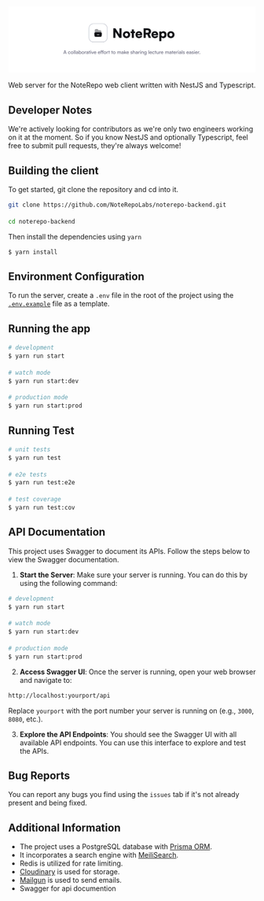<img src="./.github/banner.svg" alt="RepoBanner" />

Web server for the NoteRepo web client written with NestJS and Typescript.

## Developer Notes

We're actively looking for contributors as we're only two engineers working on it at the moment. So if you know NestJS and optionally Typescript, feel free to submit pull requests, they're always welcome!

## Building the client

To get started, git clone the repository and cd into it.

```sh
git clone https://github.com/NoteRepoLabs/noterepo-backend.git

cd noterepo-backend
```

Then install the dependencies using `yarn`

```sh
$ yarn install
```

## Environment Configuration

To run the server, create a `.env` file in the root of the project using the [`.env.example`](https://github.com/NoteRepoLabs/noterepo-backend/blob/docs/update-docs/.env.example) file as a template.

## Running the app

```sh
# development
$ yarn run start

# watch mode
$ yarn run start:dev

# production mode
$ yarn run start:prod
```

## Running Test

```sh
# unit tests
$ yarn run test

# e2e tests
$ yarn run test:e2e

# test coverage
$ yarn run test:cov
```

## API Documentation

This project uses Swagger to document its APIs. Follow the steps below to view the Swagger documentation.

1. **Start the Server**: Make sure your server is running. You can do this by using the following command:

```sh
# development
$ yarn run start

# watch mode
$ yarn run start:dev

# production mode
$ yarn run start:prod
```

2. **Access Swagger UI**: Once the server is running, open your web browser and navigate to:

```sh
http://localhost:yourport/api
```

Replace `yourport` with the port number your server is running on (e.g., `3000`, `8080`, etc.).

3. **Explore the API Endpoints**: You should see the Swagger UI with all available API endpoints. You can use this interface to explore and test the APIs.

## Bug Reports

You can report any bugs you find using the `issues` tab if it's not already present and being fixed.

## Additional Information

- The project uses a PostgreSQL database with [Prisma ORM](https://www.prisma.io/).
- It incorporates a search engine with [MeiliSearch](https://meilisearch.com).
- Redis is utilized for rate limiting.
- [Cloudinary](https://cloudinary.com) is used for storage.
- [Mailgun](https://mailgun.com) is used to send emails.
- Swagger for api documention

